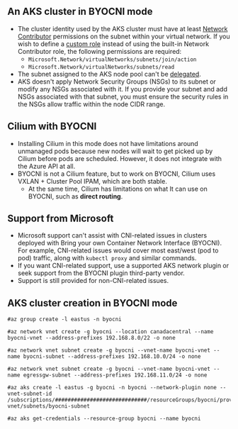 ## An AKS cluster in BYOCNI mode

- The cluster identity used by the AKS cluster must have at least [Network Contributor](https://learn.microsoft.com/en-us/azure/role-based-access-control/built-in-roles#network-contributor) permissions on the subnet within your virtual network. If you wish to define a [custom role](https://learn.microsoft.com/en-us/azure/role-based-access-control/custom-roles) instead of using the built-in Network Contributor role, the following permissions are required:
    - `Microsoft.Network/virtualNetworks/subnets/join/action`
    - `Microsoft.Network/virtualNetworks/subnets/read`
- The subnet assigned to the AKS node pool can't be [delegated](https://learn.microsoft.com/en-us/azure/virtual-network/subnet-delegation-overview).
- AKS doesn't apply Network Security Groups (NSGs) to its subnet or modify any NSGs associated with it. If you provide your subnet and add NSGs associated with that subnet, you must ensure the security rules in the NSGs allow traffic within the node CIDR range.

## Cilium with BYOCNI

- Installing Cilium in this mode does not have limitations around unmanaged pods because new nodes will wait to get picked up by Cilium before pods are scheduled. However, it does not integrate with the Azure API at all.
- BYOCNI is not a Cilium feature, but to work on BYOCNI, Cilium uses VXLAN + Cluster Pool IPAM, which are both stable.
    - At the same time, Cilium has limitations on what It can use on BYOCNI, such as **direct routing**.

## Support from Microsoft

- Microsoft support can't assist with CNI-related issues in clusters deployed with Bring your own Container Network Interface (BYOCNI). For example, CNI-related issues would cover most east/west (pod to pod) traffic, along with `kubectl proxy` and similar commands.
- If you want CNI-related support, use a supported AKS network plugin or seek support from the BYOCNI plugin third-party vendor.
- Support is still provided for non-CNI-related issues.

## AKS cluster creation in BYOCNI mode

```
#az group create -l eastus -n byocni

#az network vnet create -g byocni --location canadacentral --name byocni-vnet --address-prefixes 192.168.8.0/22 -o none

#az network vnet subnet create -g byocni --vnet-name byocni-vnet --name byocni-subnet --address-prefixes 192.168.10.0/24 -o none 

#az network vnet subnet create -g byocni --vnet-name byocni-vnet --name egressgw-subnet --address-prefixes 192.168.11.0/24 -o none 

#az aks create -l eastus -g byocni -n byocni --network-plugin none --vnet-subnet-id /subscriptions/#############################/resourceGroups/byocni/providers/Microsoft.Network/virtualNetworks/byocni-vnet/subnets/byocni-subnet

#az aks get-credentials --resource-group byocni --name byocni
```